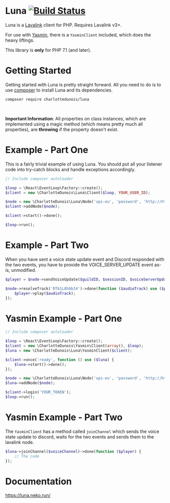 # Luna [![Build Status](https://scrutinizer-ci.com/g/CharlotteDunois/Luna/badges/build.png?b=master)](https://scrutinizer-ci.com/g/CharlotteDunois/Luna/build-status/master)

Luna is a [Lavalink](https://github.com/Frederikam/Lavalink) client for PHP. Requires Lavalink v3+.

For use with [Yasmin](https://github.com/CharlotteDunois/Yasmin), there is a `YasminClient` included, which does the heavy liftings.

This library is **only** for PHP 7.1 (and later).

# Getting Started
Getting started with Luna is pretty straight forward. All you need to do is to use [composer](https://packagist.org/packages/charlottedunois/luna) to install Luna and its dependencies.

```
composer require charlottedunois/luna
```

<br>

**Important Information**: All properties on class instances, which are implemented using a magic method (which means pretty much all properties), are **throwing** if the property doesn't exist.

# Example - Part One
This is a fairly trivial example of using Luna. You should put all your listener code into try-catch blocks and handle exceptions accordingly.

```php
// Include composer autoloader

$loop = \React\EventLoop\Factory::create();
$client = new \CharlotteDunois\Luna\Client($loop, YOUR_USER_ID);

$node = new \CharlotteDunois\Luna\Node('vps-eu', 'password', 'http://http-api-url', 'ws://ws-api-url', 'eu');
$client->addNode($node);

$client->start()->done();

$loop->run();
```

# Example - Part Two
When you have sent a voice state update event and Discord responded with the two events, you have to provide the VOICE_SERVER_UPDATE event as-is, unmodified.

```php
$player = $node->sendVoiceUpdate($guildID, $sessionID, $voiceServerUpdateEvent);

$node->resolveTrack('DT61L8hbbJ4')->done(function ($audioTrack) use ($player) {
    $player->play($audioTrack);
});
```

# Yasmin Example - Part One

```php
// Include composer autoloader

$loop = \React\EventLoop\Factory::create();
$client = new \CharlotteDunois\Yasmin\Client(array(), $loop);
$luna = new \CharlotteDunois\Luna\YasminClient($client);

$client->once('ready', function () use ($luna) {
    $luna->start()->done();
});

$node = new \CharlotteDunois\Luna\Node('vps-eu', 'password', 'http://http-api-url', 'ws://ws-api-url', 'eu');
$luna->addNode($node);

$client->login('YOUR_TOKEN');
$loop->run();
```

# Yasmin Example - Part Two
The `YasminClient` has a method called `joinChannel` which sends the voice state update to discord, waits for the two events and sends them to the lavalink node.

```php
$luna->joinChannel($voiceChannel)->done(function ($player) {
    // The code
});
```

# Documentation
https://luna.neko.run/
